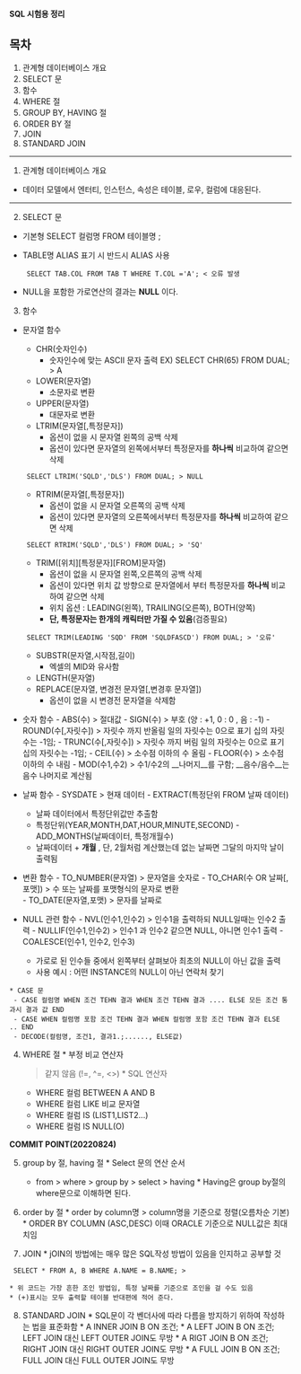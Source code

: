 #### SQL 시험용 정리

## 목차

1. 관계형 데이터베이스 개요
2. SELECT 문
3. 함수
4. WHERE 절
5. GROUP BY, HAVING 절
6. ORDER BY 절
7. JOIN
8. STANDARD JOIN
*********************************************

1. 관계형 데이터베이스 개요
  * 데이터 모델에서 엔터티, 인스턴스, 속성은 테이블, 로우, 컬럼에 대응된다.

***************************************

2. SELECT 문
  * 기본형 SELECT 컬럼명 FROM 테이블명 ;
  * TABLE명 ALIAS 표기 시 반드시 ALIAS 사용

    <PRE><CODE> SELECT TAB.COL FROM TAB T WHERE T.COL ='A'; < 오류 발생 </CODE></PRE>
  
  * NULL을 포함한 가로연산의 결과는 __NULL__ 이다.
  
3. 함수
  * 문자열 함수 
    - CHR(숫자인수) 
      + 숫자인수에 맞는 ASCII 문자 출력 EX) SELECT CHR(65) FROM DUAL; > A
    - LOWER(문자열)
      + 소문자로 변환
    - UPPER(문자열)
      + 대문자로 변환
    - LTRIM(문자열[,특정문자])
      + 옵션이 없을 시 문자열 왼쪽의 공백 삭제
      + 옵션이 있다면 문자열의 왼쪽에서부터 특정문자를 __하나씩__ 비교하여 같으면 삭제
     <PRE><CODE> SELECT LTRIM('SQLD','DLS') FROM DUAL; > NULL </CODE></PRE>  
    - RTRIM(문자열[,특정문자])
      + 옵션이 없을 시 문자열 오른쪽의 공백 삭제
      + 옵션이 있다면 문자열의 오른쪽에서부터 특정문자를 __하나씩__ 비교하여 같으면 삭제
     <PRE><CODE> SELECT RTRIM('SQLD','DLS') FROM DUAL; > 'SQ' </CODE></PRE>  
    - TRIM([위치][특정문자][FROM]문자열)
      + 옵션이 없을 시 문자열 왼쪽,오른쪽의 공백 삭제
      + 옵션이 있다면 위치 값 방향으로 문자열에서 부터 특정문자를 __하나씩__ 비교하여 같으면 삭제
      + 위치 옵션 : LEADING(왼쪽), TRAILING(오른쪽), BOTH(양쪽)
      + __단, 특정문자는 한개의 캐릭터만 가질 수 있음__(검증필요)
     <PRE><CODE> SELECT TRIM(LEADING 'SQD' FROM 'SQLDFASCD') FROM DUAL; > '오류' </CODE></PRE>
    - SUBSTR(문자열,시작점,길이)
      + 엑셀의 MID와 유사함
    - LENGTH(문자열)
    - REPLACE(문자열, 변경전 문자열[,변경후 문자열])
      + 옵션이 없을 시 변경전 문자열을 삭제함   
  
   * 숫자 함수
    - ABS(수) > 절대값
    - SIGN(수) > 부호 (양 : +1, 0 : 0 , 음 : -1)
    - ROUND(수[,자릿수]) > 자릿수 까지 반올림 일의 자릿수는 0으로 표기 십의 자릿수는 -1임;
    - TRUNC(수[,자릿수]) > 자릿수 까지 버림 일의 자릿수는 0으로 표기 십의 자릿수는 -1임;
    - CEIL(수) > 소수점 이하의 수 올림
    - FLOOR(수) > 소수점 이하의 수 내림
    - MOD(수1,수2) > 수1/수2의 __나머지__를 구함; __음수/음수__는 음수 나머지로 계산됨   
  
   * 날짜 함수
    - SYSDATE > 현재 데이터
    - EXTRACT(특정단위 FROM 날짜 데이터)
      + 날짜 데이터에서 특정단위값만 추출함
      + 특정단위(YEAR,MONTH,DAT,HOUR,MINUTE,SECOND)
    - ADD_MONTHS(날짜데이터, 특정개월수)
      + 날짜데이터 + __개월__ , 단, 2월처럼 계산했는데 없는 날짜면 그달의 마지막 날이 출력됨
  
   * 변환 함수
    - TO_NUMBER(문자열) > 문자열을 숫자로
    - TO_CHAR(수 OR 날짜[,포맷]) > 수 또는 날짜를 포맷형식의 문자로 변환    
    - TO_DATE(문자열,포맷) > 문자를 날짜로
  
   * NULL 관련 함수
    - NVL(인수1,인수2) > 인수1을 출력하되 NULL일때는 인수2 출력
    - NULLIF(인수1,인수2) > 인수1 과 인수2 같으면 NULL, 아니면 인수1 출력
    - COALESCE(인수1, 인수2, 인수3)
      + 가로로 된 인수들 중에서 왼쪽부터 살펴보아 최초의 NULL이 아닌 값을 출력
      + 사용 예시 : 어떤 INSTANCE의 NULL이 아닌 연락처 찾기
  
    * CASE 문
     - CASE 컬럼명 WHEN 조건 TEHN 결과 WHEN 조건 TEHN 결과 .... ELSE 모든 조건 통과시 결과 값 END
     - CASE WHEN 컬렴명 포함 조건 TEHN 결과 WHEN 컬럼명 포함 조건 TEHN 결과 ELSE .. END
     - DECODE(컬럼명, 조건1, 결과1.;......, ELSE값)
  
              
  4. WHERE 절
    * 부정 비교 연산자
      > 같지 않음 (!=, ^=, <>)
    * SQL 연산자
      - WHERE 컬럼 BETWEEN A AND B
      - WHERE 컬럼 LIKE 비교 문자열
      - WHERE 컬럼 IS (LIST1,LIST2...)
      - WHERE 컬럼 IS NULL(O)
  
   __COMMIT POINT(20220824)__
  
  5. group by 절, having 절
    * Select 문의 연산 순서
     - from > where > group by > select > having
    * Having은 group by절의 where문으로 이해하면 된다.
 
  6. order by 절
    * order by column명 > column명을 기준으로 정렬(오름차순 기본)
    * ORDER BY COLUMN (ASC,DESC) 이때 ORACLE 기준으로 NULL값은 최대치임
 
  7. JOIN
    * jOIN의 방법에는 매우 많은 SQL작성 방법이 있음을 인지하고 공부할 것
 <PRE><CODE> SELECT * FROM A, B WHERE A.NAME = B.NAME; > </CODE></PRE>
 
    * 위 코드는 가장 흔한 조인 방법임, 특정 날짜를 기준으로 조인을 걸 수도 있음
    * (+)표시는 모두 출력할 테이블 반대편에 적어 준다. 
  
  8. STANDARD JOIN
    * SQL문이 각 벤더사에 따라 다름을 방지하기 위하여 작성하는 법을 표준화함
    * A INNER JOIN B ON 조건; 
    * A LEFT JOIN B ON 조건; LEFT JOIN 대신 LEFT OUTER JOIN도 무방
    * A RIGT JOIN B ON 조건; RIGHT JOIN 대신 RIGHT OUTER JOIN도 무방
    * A FULL JOIN B ON 조건; FULL JOIN 대신 FULL OUTER JOIN도 무방
   
  
